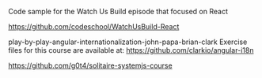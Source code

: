 Code sample for the Watch Us Build episode that focused on React

https://github.com/codeschool/WatchUsBuild-React


play-by-play-angular-internationalization-john-papa-brian-clark
Exercise files for this course are available at: https://github.com/clarkio/angular-i18n

https://github.com/g0t4/solitaire-systemjs-course
